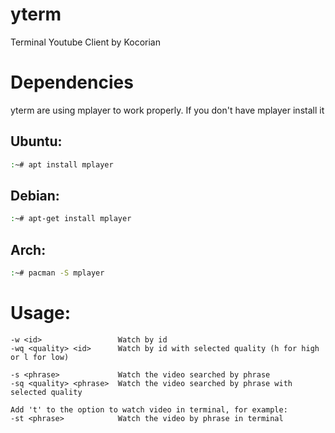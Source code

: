 # yterm
Terminal Youtube Client by Kocorian

# Dependencies
yterm are using mplayer to work properly. If you don't have mplayer install it

## Ubuntu:
```bash
:~# apt install mplayer
```

## Debian:
```bash
:~# apt-get install mplayer
```

## Arch:
```bash
:~# pacman -S mplayer
```
# Usage:
	-w <id>                 Watch by id
	-wq <quality> <id>      Watch by id with selected quality (h for high or l for low)
	
	-s <phrase>             Watch the video searched by phrase
	-sq <quality> <phrase>  Watch the video searched by phrase with selected quality

	Add 't' to the option to watch video in terminal, for example:
	-st <phrase>            Watch the video by phrase in terminal
